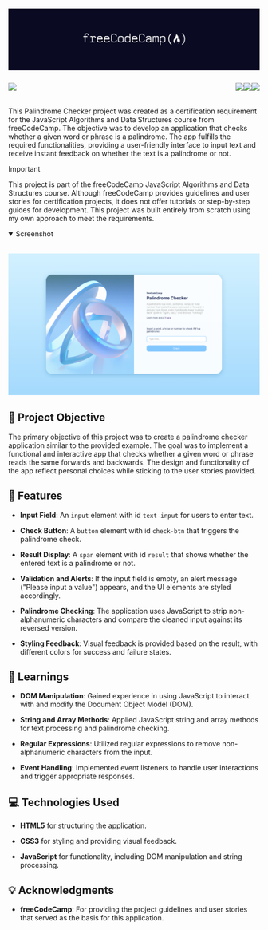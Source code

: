 # <img src="https://raw.githubusercontent.com/dsbfelipe/readme-banners/main/images/freecodecamp.png">

<img align="left" src="https://img.shields.io/badge/freecodecamp-27273D?style=for-the-badge&logo=freecodecamp&logoColor=white"><img align="right" src="https://img.shields.io/badge/JavaScript-323330?style=for-the-badge&logo=javascript&logoColor=F7DF1E"><img align="right" src="https://img.shields.io/badge/CSS3-1572B6?style=for-the-badge&logo=css3&logoColor=white"><img align="right" src="https://img.shields.io/badge/HTML5-E34F26?style=for-the-badge&logo=html5&logoColor=white">

<br>
<br>

This Palindrome Checker project was created as a certification requirement for the JavaScript Algorithms and Data Structures course from freeCodeCamp. The objective was to develop an application that checks whether a given word or phrase is a palindrome. The app fulfills the required functionalities, providing a user-friendly interface to input text and receive instant feedback on whether the text is a palindrome or not.

> [!IMPORTANT]
> This project is part of the freeCodeCamp JavaScript Algorithms and Data Structures course. Although freeCodeCamp provides guidelines and user stories for certification projects, it does not offer tutorials or step-by-step guides for development. This project was built entirely from scratch using my own approach to meet the requirements.

<details open>
<summary>
 Screenshot
</summary> <br />

   ![Project's screenshot](screenshots/screenshot.png) 
</details>

## 📝 Project Objective

The primary objective of this project was to create a palindrome checker application similar to the provided example. The goal was to implement a functional and interactive app that checks whether a given word or phrase reads the same forwards and backwards. The design and functionality of the app reflect personal choices while sticking to the user stories provided.

## 🔧 Features

- **Input Field**: An `input` element with id `text-input` for users to enter text.

- **Check Button**: A `button` element with id `check-btn` that triggers the palindrome check.

- **Result Display**: A `span` element with id `result` that shows whether the entered text is a palindrome or not.

- **Validation and Alerts**: If the input field is empty, an alert message ("Please input a value") appears, and the UI elements are styled accordingly.

- **Palindrome Checking**: The application uses JavaScript to strip non-alphanumeric characters and compare the cleaned input against its reversed version.

- **Styling Feedback**: Visual feedback is provided based on the result, with different colors for success and failure states.

## 📖 Learnings

- **DOM Manipulation**: Gained experience in using JavaScript to interact with and modify the Document Object Model (DOM).

- **String and Array Methods**: Applied JavaScript string and array methods for text processing and palindrome checking.

- **Regular Expressions**: Utilized regular expressions to remove non-alphanumeric characters from the input.

- **Event Handling**: Implemented event listeners to handle user interactions and trigger appropriate responses.

## 💻 Technologies Used

- **HTML5** for structuring the application.

- **CSS3** for styling and providing visual feedback.

- **JavaScript** for functionality, including DOM manipulation and string processing.

## 💡 Acknowledgments

- **freeCodeCamp**: For providing the project guidelines and user stories that served as the basis for this application.
